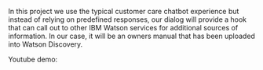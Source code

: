 In this project  we use the typical customer care chatbot experience but instead of relying on predefined responses, our dialog will provide a hook that can call out to other IBM Watson services for additional sources of information. In our case, it will be an owners manual that has been uploaded into Watson Discovery.

Youtube demo: 
